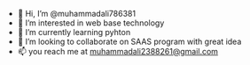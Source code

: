 - 👋 Hi, I’m @muhammadali786381
- 👀 I’m interested in web base technology
- 🌱 I’m currently learning pyhton
- 💞️ I’m looking to collaborate on SAAS program with great idea
- 📫 you reach me at muhammadali2388261@gmail.com 

<!---
muhammadali786381/muhammadali786381 is a ✨ special ✨ repository because its `README.md` (this file) appears on your GitHub profile.
You can click the Preview link to take a look at your changes.
--->

